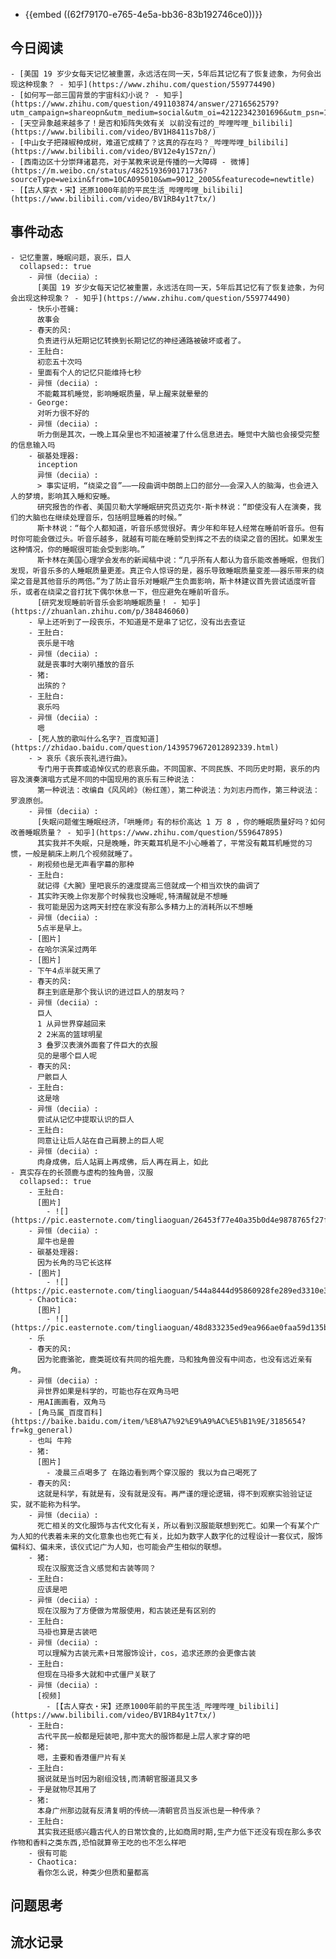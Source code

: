 - {{embed ((62f79170-e765-4e5a-bb36-83b192746ce0))}}
## 今日阅读
	- [美国 19 岁少女每天记忆被重置，永远活在同一天，5年后其记忆有了恢复迹象，为何会出现这种现象？ - 知乎](https://www.zhihu.com/question/559774490)
	- [如何写一部三国背景的宇宙科幻小说？ - 知乎](https://www.zhihu.com/question/491103874/answer/2716562579?utm_campaign=shareopn&utm_medium=social&utm_oi=42122342301696&utm_psn=1564968285132783616&utm_source=wechat_session)
	- [天空异象越来越多了！是否和矩阵失效有关 以前没有过的_哔哩哔哩_bilibili](https://www.bilibili.com/video/BV1H8411s7b8/)
	- [中山女子把辣椒种成树，难道它成精了？这真的存在吗？_哔哩哔哩_bilibili](https://www.bilibili.com/video/BV12e4y1S7zn/)
	- [西南边区十分崇拜诸葛亮，对于某教来说是传播的一大障碍 - 微博](https://m.weibo.cn/status/4825193690171736?sourceType=weixin&from=10CA095010&wm=9012_2005&featurecode=newtitle)
	- [【古人穿衣・宋】还原1000年前的平民生活_哔哩哔哩_bilibili](https://www.bilibili.com/video/BV1RB4y1t7tx/)
## 事件动态
	- 记忆重置，睡眠问题，哀乐，巨人
	  collapsed:: true
		- 异恒（deciia）:
		  [美国 19 岁少女每天记忆被重置，永远活在同一天，5年后其记忆有了恢复迹象，为何会出现这种现象？ - 知乎](https://www.zhihu.com/question/559774490)
		- 快乐小苍蝇:
		  故事会
		- 春天的风:
		  负责进行从短期记忆转换到长期记忆的神经通路被破坏或者了。
		- 王肚白:
		  初恋五十次吗
		- 里面有个人的记忆只能维持七秒
		- 异恒（deciia）:
		  不能戴耳机睡觉，影响睡眠质量，早上醒来就晕晕的
		- George:
		  对听力很不好的
		- 异恒（deciia）:
		  听力倒是其次，一晚上耳朵里也不知道被灌了什么信息进去。睡觉中大脑也会接受完整的信息输入吗
		- 碳基处理器:
		  inception
		  异恒（deciia）:
		  > 事实证明，“绕梁之音”——一段曲调中朗朗上口的部分——会深入人的脑海，也会进入人的梦境，影响其入睡和安睡。
		  研究报告的作者、美国贝勒大学睡眠研究员迈克尔·斯卡林说：“即使没有人在演奏，我们的大脑也在继续处理音乐，包括明显睡着的时候。”
		  斯卡林说：“每个人都知道，听音乐感觉很好。青少年和年轻人经常在睡前听音乐。但有时你可能会做过头。听音乐越多，就越有可能在睡前受到挥之不去的绕梁之音的困扰。如果发生这种情况，你的睡眠很可能会受到影响。”
		  斯卡林在美国心理学会发布的新闻稿中说：“几乎所有人都认为音乐能改善睡眠，但我们发现，听音乐多的人睡眠质量更差。真正令人惊讶的是，器乐导致睡眠质量变差——器乐带来的绕梁之音是其他音乐的两倍。”为了防止音乐对睡眠产生负面影响，斯卡林建议首先尝试适度听音乐，或者在绕梁之音打扰下偶尔休息一下，但应避免在睡前听音乐。
		  [研究发现睡前听音乐会影响睡眠质量！ - 知乎](https://zhuanlan.zhihu.com/p/384846060)
		- 早上还听到了一段丧乐，不知道是不是串了记忆，没有出去查证
		- 王肚白:
		  丧乐是干啥
		- 异恒（deciia）:
		  就是丧事时大喇叭播放的音乐
		- 猪:
		  出殡的？
		- 王肚白:
		  哀乐吗
		- 异恒（deciia）:
		  嗯
		- [死人放的歌叫什么名字?_百度知道](https://zhidao.baidu.com/question/1439579672012892339.html)
		- > 哀乐《哀乐丧礼进行曲》。
		  专门用于丧葬或追悼仪式的悲哀乐曲。不同国家、不同民族、不同历史时期，哀乐的内容及演奏演唱方式是不同的中国现用的哀乐有三种说法：
		  第一种说法：改编自《风风岭》（粉红莲），第二种说法：为刘志丹而作，第三种说法：罗浪原创。
		- 异恒（deciia）:
		  [失眠问题催生睡眠经济，「哄睡师」有的标价高达 1 万 8 ，你的睡眠质量好吗？如何改善睡眠质量？ - 知乎](https://www.zhihu.com/question/559647895)
		  其实我并不失眠，只是晚睡，昨天戴耳机是不小心睡着了，平常没有戴耳机睡觉的习惯，一般是躺床上刷几个视频就睡了。
		- 刷视频也是无声看字幕的那种
		- 王肚白:
		  就记得《大腕》里吧哀乐的速度提高三倍就成一个相当欢快的曲调了
		- 其实昨天晚上你发那个时候我也没睡呢,特清醒就是不想睡
		- 我可能是因为这两天封控在家没有那么多精力上的消耗所以不想睡
		- 异恒（deciia）:
		  5点半是早上。
		- [图片]
		- 在哈尔滨呆过两年
		- [图片]
		- 下午4点半就天黑了
		- 春天的风:
		  群主到底是那个我认识的进过巨人的朋友吗？
		- 异恒（deciia）:
		  巨人
		  1 从异世界穿越回来
		  2 2米高的篮球明星
		  3 叠罗汉表演外面套了件巨大的衣服
		  见的是哪个巨人呢
		- 春天的风:
		  尸骸巨人
		- 王肚白:
		  这是啥
		- 异恒（deciia）:
		  尝试从记忆中提取认识的巨人
		- 王肚白:
		  同意让让后人站在自己肩膀上的巨人呢
		- 异恒（deciia）:
		  肉身成佛，后人站肩上再成佛，后人再在肩上，如此
	- 真实存在的长颈鹿与虚构的独角兽，汉服
	  collapsed:: true
		- 王肚白:
		  [图片]
			- ![](https://pic.easternote.com/tingliaoguan/26453f77e40a35b0d4e9878765f27f8.jpg)
		- 异恒（deciia）:
		  犀牛也是兽
		- 碳基处理器:
		  因为长角的马它长这样
		- [图片]
			- ![](https://pic.easternote.com/tingliaoguan/544a8444d95860928fe289ed3310e32.jpg)
		- Chaotica:
		  [图片]
			- ![](https://pic.easternote.com/tingliaoguan/48d833235ed9ea966ae0faa59d135bd.jpg)
		- 乐
		- 春天的风:
		  因为驼鹿骆驼，鹿类斑纹有共同的祖先鹿，马和独角兽没有中间态，也没有远近亲有角。
		- 异恒（deciia）:
		  异世界如果是科学的，可能也存在双角马吧
		- 用AI画画看，双角马
		- [角马属_百度百科](https://baike.baidu.com/item/%E8%A7%92%E9%A9%AC%E5%B1%9E/3185654?fr=kg_general)
		- 也叫 牛羚
		- 猪:
		  [图片]
			- 凌晨三点喝多了 在路边看到两个穿汉服的 我以为自己喝死了
		- 春天的风:
		  这就是科学，有就是有，没有就是没有。再严谨的理论逻辑，得不到观察实验验证证实，就不能称为科学。
		- 异恒（deciia）:
		  死亡相关的文化服饰与古代文化有关，所以看到汉服能联想到死亡。如果一个有某个广为人知的代表着未来的文化意象也也死亡有关，比如为数字人数字化的过程设计一套仪式，服饰偏科幻、偏未来，该仪式记广为人知，也可能会产生相似的联想。
		- 猪:
		  现在汉服宽泛含义感觉和古装等同？
		- 王肚白:
		  应该是吧
		- 异恒（deciia）:
		  现在汉服为了方便做为常服使用，和古装还是有区别的
		- 王肚白:
		  马褂也算是古装吧
		- 异恒（deciia）:
		  可以理解为古装元素+日常服饰设计，cos，追求还原的会更像古装
		- 王肚白:
		  但现在马褂多大就和中式僵尸关联了
		- 异恒（deciia）:
		  [视频]
			- [【古人穿衣・宋】还原1000年前的平民生活_哔哩哔哩_bilibili](https://www.bilibili.com/video/BV1RB4y1t7tx/)
		- 王肚白:
		  古代平民一般都是短装吧,那中宽大的服饰都是上层人家才穿的吧
		- 猪:
		  嗯，主要和香港僵尸片有关
		- 王肚白:
		  据说就是当时因为剧组没钱,而清朝官服道具又多
		- 于是就物尽其用了
		- 猪:
		  本身广州那边就有反清复明的传统——清朝官员当反派也是一种传承？
		- 王肚白:
		  其实我还挺感兴趣古代人的日常饮食的,比如商周时期,生产力低下还没有现在那么多农作物和香料之类东西,恐怕就算帝王吃的也不怎么样吧
		- 很有可能
		- Chaotica:
		  看你怎么说，种类少但质和量都高
## 问题思考
## 流水记录
